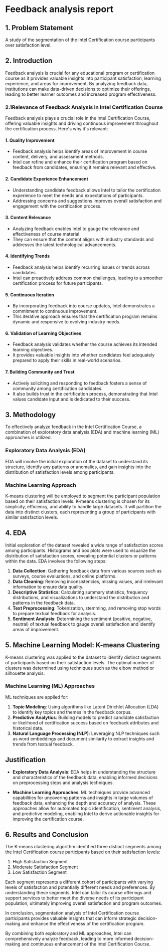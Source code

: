 # Feedback analysis report

## 1. Problem Statement
A study of the segmentation of the Intel Certification course participants over satisfaction level.

## 2. Introduction
Feedback analysis is crucial for any educational program or certification course as it provides valuable insights into participant satisfaction, learning experience, and areas for improvement. By analyzing feedback data, institutions can make data-driven decisions to optimize their offerings, leading to better learner outcomes and increased program effectiveness.

 ### 2.1Relevance of Feedback Analysis in Intel Certification Course

Feedback analysis plays a crucial role in the Intel Certification Course, offering valuable insights and driving continuous improvement throughout the certification process. Here's why it's relevant:

#### 1. **Quality Improvement**
   - Feedback analysis helps identify areas of improvement in course content, delivery, and assessment methods.
   - Intel can refine and enhance their certification program based on feedback from candidates, ensuring it remains relevant and effective.

#### 2. **Candidate Experience Enhancement**
   - Understanding candidate feedback allows Intel to tailor the certification experience to meet the needs and expectations of participants.
   - Addressing concerns and suggestions improves overall satisfaction and engagement with the certification process.

####  3. **Content Relevance**
   - Analyzing feedback enables Intel to gauge the relevance and effectiveness of course material.
   - They can ensure that the content aligns with industry standards and addresses the latest technological advancements.

#### 4. **Identifying Trends**
   - Feedback analysis helps identify recurring issues or trends across candidates.
   - Intel can proactively address common challenges, leading to a smoother certification process for future participants.

#### 5. **Continuous Iteration**
   - By incorporating feedback into course updates, Intel demonstrates a commitment to continuous improvement.
   - This iterative approach ensures that the certification program remains dynamic and responsive to evolving industry needs.

#### 6. **Validation of Learning Objectives**
   - Feedback analysis validates whether the course achieves its intended learning objectives.
   - It provides valuable insights into whether candidates feel adequately prepared to apply their skills in real-world scenarios.

#### 7. **Building Community and Trust**
   - Actively soliciting and responding to feedback fosters a sense of community among certification candidates.
   - It also builds trust in the certification process, demonstrating that Intel values candidate input and is dedicated to their success.


## 3. Methodology
To effectively analyze feedback in the Intel Certification Course, a combination of exploratory data analysis (EDA) and machine learning (ML) approaches is utilized.
### Exploratory Data Analysis (EDA)
EDA will involve the initial exploration of the dataset to understand its structure, identify any patterns or anomalies, and gain insights into the distribution of satisfaction levels among participants.

### Machine Learning Approach
K-means clustering will be employed to segment the participant population based on their satisfaction levels. K-means clustering is chosen for its simplicity, efficiency, and ability to handle large datasets. It will partition the data into distinct clusters, each representing a group of participants with similar satisfaction levels.

## 4. EDA
Initial exploration of the dataset revealed a wide range of satisfaction scores among participants. Histograms and box plots were used to visualize the distribution of satisfaction scores, revealing potential clusters or patterns within the data.
EDA involves the following steps:
1. **Data Collection**: Gathering feedback data from various sources such as surveys, course evaluations, and online platforms.
2. **Data Cleaning**: Removing inconsistencies, missing values, and irrelevant information to ensure data quality.
3. **Descriptive Statistics**: Calculating summary statistics, frequency distributions, and visualizations to understand the distribution and patterns in the feedback data.
4. **Text Preprocessing**: Tokenization, stemming, and removing stop words to prepare textual feedback for analysis.
5. **Sentiment Analysis**: Determining the sentiment (positive, negative, neutral) of textual feedback to gauge overall satisfaction and identify areas of improvement.

## 5. Machine Learning Model: K-means Clustering
K-means clustering was applied to the dataset to identify distinct segments of participants based on their satisfaction levels. The optimal number of clusters was determined using techniques such as the elbow method or silhouette analysis.
### Machine Learning (ML) Approaches
ML techniques are applied for:
1. **Topic Modeling**: Using algorithms like Latent Dirichlet Allocation (LDA) to identify key topics and themes in the feedback corpus.
2. **Predictive Analytics**: Building models to predict candidate satisfaction or likelihood of certification success based on feedback attributes and historical data.
3. **Natural Language Processing (NLP)**: Leveraging NLP techniques such as word embeddings and document similarity to extract insights and trends from textual feedback.
## Justification

- **Exploratory Data Analysis**: EDA helps in understanding the structure and characteristics of the feedback data, enabling informed decisions on preprocessing steps and analysis techniques.
  
- **Machine Learning Approaches**: ML techniques provide advanced capabilities for uncovering patterns and insights in large volumes of feedback data, enhancing the depth and accuracy of analysis. These approaches allow for automated topic identification, sentiment analysis, and predictive modeling, enabling Intel to derive actionable insights for improving the certification course.


## 6. Results and Conclusion
The K-means clustering algorithm identified three distinct segments among the Intel Certification course participants based on their satisfaction levels: 
1. High Satisfaction Segment
2. Moderate Satisfaction Segment
3. Low Satisfaction Segment

Each segment represents a different cohort of participants with varying levels of satisfaction and potentially different needs and preferences. By understanding these segments, Intel can tailor its course offerings and support services to better meet the diverse needs of its participant population, ultimately improving overall satisfaction and program outcomes.

In conclusion, segmentation analysis of Intel Certification course participants provides valuable insights that can inform strategic decision-making and enhance the effectiveness of the certification program.

By combining both exploratory and ML approaches, Intel can comprehensively analyze feedback, leading to more informed decision-making and continuous enhancement of the Intel Certification Course.

